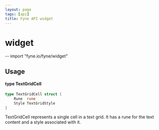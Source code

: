 ```yaml
---
layout: page
tags: [api]
title: Fyne API widget
---
```


# widget
--
    import "fyne.io/fyne/widget"

## Usage

#### type TextGridCell

```go
type TextGridCell struct {
	Rune  rune
	Style TextGridStyle
}
```

TextGridCell represents a single cell in a text grid. It has a rune for the text content and a style associated with it.
